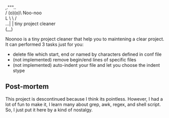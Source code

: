   ,."""..  
 / (o)(o)\             Noo-noo  
 L   \ \ /  
  \...| |        tiny project cleaner  
      (__)  

Noonoo is a tiny project cleaner that help you to maintening a clear project. It can performed 3 tasks just for you:

- delete file which start, end or named by characters defined in conf file
- (not implemented) remove begin/end lines of specific files
- (not implemented) auto-indent your file and let you choose the indent stype

## Post-mortem

This project is descontinued because I think its pointless. However, I had a lot of fun to make it, I learn many about grep, awk, regex, and shell script. So, I just put it here by a kind of nostalgy.

